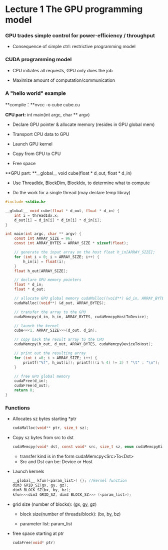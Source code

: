 # Lecture 1    The GPU programming model

### **GPU trades simple control for power-efficiency \/ throughput**

* Consequence of simple ctrl: restrictive programming model

### **CUDA programming model**

* CPU initiates all requests, GPU only does the job

* Maximize amount of computation\/communication


### **A "hello world" example**

**compile：**nvcc -o cube cube.cu

**CPU part:** int main\(int argc, char \*\* argv\)

* Declare GPU pointer & allocate memory \(resides in GPU global mem\)

* Transport CPU data to GPU

* Launch GPU kernel

* Copy from GPU to CPU


* Free space

**GPU part: **\_\_global\_\_ void cube\(float \* d\_out, float \* d\_in\)

* Use ThreadIdx, BlockDim, BlockIdx, to determine what to compute

* Do the work for a single thread \(may declare temp libray\)


```c
#include <stdio.h>

__global__ void cube(float * d_out, float * d_in) {
    int i = threadIdx.x;
    d_out[i] = d_in[i] * d_in[i] * d_in[i];
}

int main(int argc, char ** argv) {
    const int ARRAY_SIZE = 96; 
    const int ARRAY_BYTES = ARRAY_SIZE * sizeof(float); 

    // generate the input array on the host float h_in[ARRAY_SIZE]; 
    for (int i = 0; i < ARRAY_SIZE; i++) { 
        h_in[i] = float(i); 
    } 
    float h_out[ARRAY_SIZE]; 

    // declare GPU memory pointers 
    float * d_in; 
    float * d_out; 

    // allocate GPU global memory cudaMalloc((void**) &d_in, ARRAY_BYTES); 
    cudaMalloc((void**) &d_out, ARRAY_BYTES); 

    // transfer the array to the GPU 
    cudaMemcpy(d_in, h_in, ARRAY_BYTES, cudaMemcpyHostToDevice); 

    // launch the kernel 
    cube<<<1, ARRAY_SIZE>>>(d_out, d_in); 

    // copy back the result array to the CPU 
    cudaMemcpy(h_out, d_out, ARRAY_BYTES, cudaMemcpyDeviceToHost); 

    // print out the resulting array 
    for (int i =0; i < ARRAY_SIZE; i++) { 
        printf("%f", h_out[i]); printf(((i % 4) != 3) ? "\t" : "\n"); 
    } 

    // free GPU global memory
    cudaFree(d_in); 
    cudaFree(d_out); 
    return 0;
}
```

### Functions

* Allocates sz bytes starting \*ptr

  ```c
  cudaMalloc(void** ptr, size_t sz); 
  ```

* Copy sz bytes from src to dst

  ```c
  cudaMemcpy(void* dst, const void* src, size_t sz, enum cudaMemcpyKind kind);
  ```

  * transfer kind is in the form cudaMemcpy&lt;Src&gt;To&lt;Dst&gt; 
  * Src and Dst can be: Device or Host

* Launch kernels

  ```c
  __global__ kfun(<param_list>) {}; //kernel function
  dim3 GRID_SZ(gx, gy, gz);
  dim3 BLOCK_SZ(bx, by, bz);
  kfun<<<dim3 GRID_SZ, dim3 BLOCK_SZ>>> (<param_list>);
  ```

* grid size \(number of blocks\): \(gx, gy, gz\)

  * block size\(number of threads\/block\): \(bx, by, bz\)

  * parameter list: param\_list


* free space starting at ptr

  ```c
  cudaFree(void* ptr)
  ```


